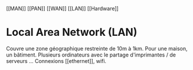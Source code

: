 [[MAN]] [[PAN]] [[WAN]] [[LAN]] [[Hardware]]
# Local Area Network (LAN)
Couvre une zone géographique restreinte de 10m à 1km. Pour une maison, un bâtiment.
Plusieurs ordinateurs avec le partage d'imprimantes / de serveurs ...
Connexions [[ethernet]], wifi.